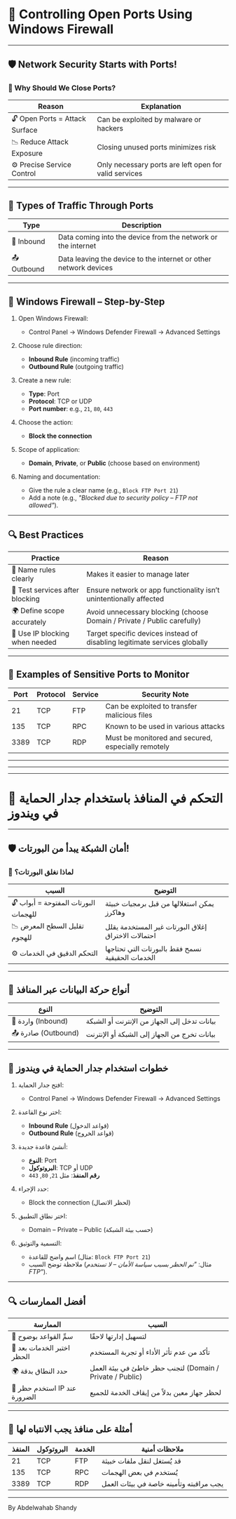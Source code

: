 # 🔐 Controlling Open Ports Using Windows Firewall

---

## 🛡️ Network Security Starts with Ports!

### 🎯 Why Should We Close Ports?

| Reason                          | Explanation                                                             |
|---------------------------------|--------------------------------------------------------------------------|
| 🔓 Open Ports = Attack Surface   | Can be exploited by malware or hackers                                  |
| 📉 Reduce Attack Exposure       | Closing unused ports minimizes risk                                      |
| ⚙️ Precise Service Control      | Only necessary ports are left open for valid services                    |

---

## 🔄 Types of Traffic Through Ports

| Type              | Description                                                       |
|-------------------|--------------------------------------------------------------------|
| 🚪 Inbound         | Data coming into the device from the network or the internet       |
| 📤 Outbound        | Data leaving the device to the internet or other network devices   |

---

## 🧱 Windows Firewall – Step-by-Step

1. Open Windows Firewall:
   - Control Panel → Windows Defender Firewall → Advanced Settings

2. Choose rule direction:
   - **Inbound Rule** (incoming traffic)
   - **Outbound Rule** (outgoing traffic)

3. Create a new rule:
   - **Type**: Port  
   - **Protocol**: TCP or UDP  
   - **Port number**: e.g., `21`, `80`, `443`

4. Choose the action:
   - **Block the connection**

5. Scope of application:
   - **Domain**, **Private**, or **Public** (choose based on environment)

6. Naming and documentation:
   - Give the rule a clear name (e.g., `Block FTP Port 21`)  
   - Add a note (e.g., *"Blocked due to security policy – FTP not allowed"*).

---

## 🔍 Best Practices

| Practice                         | Reason                                                                      |
|----------------------------------|-----------------------------------------------------------------------------|
| 📝 Name rules clearly            | Makes it easier to manage later                                             |
| 🧪 Test services after blocking  | Ensure network or app functionality isn’t unintentionally affected         |
| 🌍 Define scope accurately        | Avoid unnecessary blocking (choose Domain / Private / Public carefully)    |
| 🎯 Use IP blocking when needed   | Target specific devices instead of disabling legitimate services globally  |

---

## 📌 Examples of Sensitive Ports to Monitor

| Port | Protocol | Service | Security Note                                       |
|------|----------|---------|-----------------------------------------------------|
| 21   | TCP      | FTP     | Can be exploited to transfer malicious files        |
| 135  | TCP      | RPC     | Known to be used in various attacks                 |
| 3389 | TCP      | RDP     | Must be monitored and secured, especially remotely  |


---

---

---

# 🔐 التحكم في المنافذ باستخدام جدار الحماية في ويندوز

---

## 🛡️ أمان الشبكة يبدأ من البورتات!

### 🎯 لماذا نغلق البورتات؟

| السبب                         | التوضيح                                                            |
|------------------------------|---------------------------------------------------------------------|
| 🔓 البورتات المفتوحة = أبواب للهجمات | يمكن استغلالها من قبل برمجيات خبيثة وهاكرز                        |
| 📉 تقليل السطح المعرض للهجوم         | إغلاق البورتات غير المستخدمة يقلل احتمالات الاختراق               |
| ⚙️ التحكم الدقيق في الخدمات          | نسمح فقط بالبورتات التي تحتاجها الخدمات الحقيقية                  |

---

## 🔄 أنواع حركة البيانات عبر المنافذ

| النوع              | التوضيح                                                   |
|--------------------|------------------------------------------------------------|
| 🚪 واردة (Inbound)  | بيانات تدخل إلى الجهاز من الإنترنت أو الشبكة             |
| 📤 صادرة (Outbound)| بيانات تخرج من الجهاز إلى الشبكة أو الإنترنت             |

---

## 🧱 خطوات استخدام جدار الحماية في ويندوز

1. افتح جدار الحماية:
   - Control Panel → Windows Defender Firewall → Advanced Settings

2. اختر نوع القاعدة:
   - **Inbound Rule** (قواعد الدخول)
   - **Outbound Rule** (قواعد الخروج)

3. أنشئ قاعدة جديدة:
   - **النوع**: Port  
   - **البروتوكول**: TCP أو UDP  
   - **رقم المنفذ**: مثل `21`, `80`, `443`

4. حدد الإجراء:
   - Block the connection (لحظر الاتصال)

5. اختر نطاق التطبيق:
   - Domain – Private – Public (حسب بيئة الشبكة)

6. التسمية والتوثيق:
   - اسم واضح للقاعدة (مثال: `Block FTP Port 21`)
   - ملاحظة توضح السبب (مثال: *"تم الحظر بسبب سياسة الأمان – لا تستخدم FTP"*).

---

## 🔍 أفضل الممارسات

| الممارسة                          | السبب                                                                 |
|----------------------------------|------------------------------------------------------------------------|
| 📝 سمِّ القواعد بوضوح             | لتسهيل إدارتها لاحقًا                                                 |
| 🧪 اختبر الخدمات بعد الحظر         | تأكد من عدم تأثر الأداء أو تجربة المستخدم                            |
| 🌍 حدد النطاق بدقة                | لتجنب حظر خاطئ في بيئة العمل (Domain / Private / Public)            |
| 🎯 استخدم حظر IP عند الضرورة     | لحظر جهاز معين بدلاً من إيقاف الخدمة للجميع                         |

---

## 📌 أمثلة على منافذ يجب الانتباه لها

| المنفذ | البروتوكول | الخدمة | ملاحظات أمنية                              |
|--------|------------|--------|---------------------------------------------|
| 21     | TCP        | FTP    | قد يُستغل لنقل ملفات خبيثة                  |
| 135    | TCP        | RPC    | يُستخدم في بعض الهجمات                      |
| 3389   | TCP        | RDP    | يجب مراقبته وتأمينه خاصة في بيئات العمل     |


---

By Abdelwahab Shandy